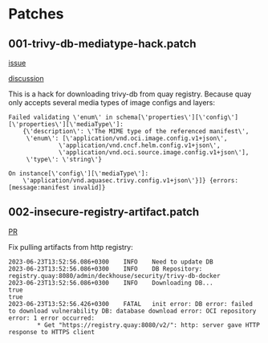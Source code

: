 # Patches

## 001-trivy-db-mediatype-hack.patch

[issue](https://github.com/aquasecurity/trivy/issues/294)

[discussion](https://github.com/aquasecurity/trivy/discussions/4702)

This is a hack for downloading trivy-db from quay registry. Because quay only accepts several media types of image configs and layers:
```text
Failed validating \'enum\' in schema[\'properties\'][\'config\'][\'properties\'][\'mediaType\']:
    {\'description\': \'The MIME type of the referenced manifest\',
     \'enum\': [\'application/vnd.oci.image.config.v1+json\',
              \'application/vnd.cncf.helm.config.v1+json\',
              \'application/vnd.oci.source.image.config.v1+json\'],
     \'type\': \'string\'}

On instance[\'config\'][\'mediaType\']:
    \'application/vnd.aquasec.trivy.config.v1+json\'}]} {errors:[message:manifest invalid]}
```

## 002-insecure-registry-artifact.patch

[PR](https://github.com/aquasecurity/trivy/pull/4701)

Fix pulling artifacts from http registry:

```text
2023-06-23T13:52:56.086+0300    INFO    Need to update DB
2023-06-23T13:52:56.086+0300    INFO    DB Repository: registry.quay:8080/admin/deckhouse/security/trivy-db-docker
2023-06-23T13:52:56.086+0300    INFO    Downloading DB...
true
true
2023-06-23T13:52:56.426+0300    FATAL   init error: DB error: failed to download vulnerability DB: database download error: OCI repository error: 1 error occurred:
        * Get "https://registry.quay:8080/v2/": http: server gave HTTP response to HTTPS client

```


